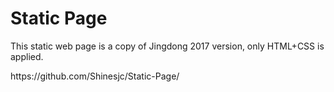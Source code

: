 <h1>Static Page</h1>
<p>This static web page is a copy of Jingdong 2017 version, only HTML+CSS is applied.</p>
https://github.com/Shinesjc/Static-Page/
